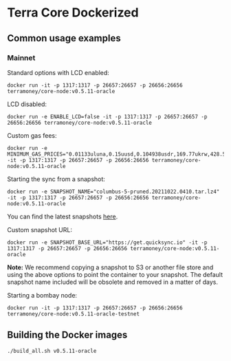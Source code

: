 # Terra Core Dockerized

## Common usage examples 

### Mainnet 

Standard options with LCD enabled: 

```
docker run -it -p 1317:1317 -p 26657:26657 -p 26656:26656 terramoney/core-node:v0.5.11-oracle
```

LCD disabled: 

```
docker run -e ENABLE_LCD=false -it -p 1317:1317 -p 26657:26657 -p 26656:26656 terramoney/core-node:v0.5.11-oracle
```

Custom gas fees: 

```
docker run -e MINIMUM_GAS_PRICES="0.01133uluna,0.15uusd,0.104938usdr,169.77ukrw,428.571umnt,0.125ueur,0.98ucny,16.37ujpy,0.11ugbp,10.88uinr,0.19ucad,0.14uchf,0.19uaud,0.2usgd,4.62uthb,1.25usek,1.25unok,0.9udkk,2180.0uidr,7.6uphp,1.17uhkd" -it -p 1317:1317 -p 26657:26657 -p 26656:26656 terramoney/core-node:v0.5.11-oracle
```

Starting the sync from a snapshot:

```
docker run -e SNAPSHOT_NAME="columbus-5-pruned.20211022.0410.tar.lz4" -it -p 1317:1317 -p 26657:26657 -p 26656:26656 terramoney/core-node:v0.5.11-oracle
```

You can find the latest snapshots [here](https://quicksync.io/networks/terra.html).

Custom snapshot URL:

```
docker run -e SNAPSHOT_BASE_URL="https://get.quicksync.io" -it -p 1317:1317 -p 26657:26657 -p 26656:26656 terramoney/core-node:v0.5.11-oracle
```

**Note:** We recommend copying a snapshot to S3 or another file store and using the above options to point the container to your snapshot. The default snapshot name included will be obsolete and removed in a matter of days.

Starting a bombay node: 

```
docker run -it -p 1317:1317 -p 26657:26657 -p 26656:26656 terramoney/core-node:v0.5.11-oracle-testnet
```

## Building the Docker images

```
./build_all.sh v0.5.11-oracle
```
